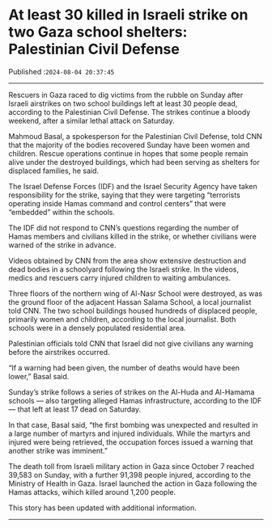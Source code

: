 # At least 30 killed in Israeli strike on two Gaza school shelters: Palestinian Civil Defense

Published :`2024-08-04 20:37:45`

---

Rescuers in Gaza raced to dig victims from the rubble on Sunday after Israeli airstrikes on two school buildings left at least 30 people dead, according to the Palestinian Civil Defense. The strikes continue a bloody weekend, after a similar lethal attack on Saturday.

Mahmoud Basal, a spokesperson for the Palestinian Civil Defense, told CNN that the majority of the bodies recovered Sunday have been women and children. Rescue operations continue in hopes that some people remain alive under the destroyed buildings, which had been serving as shelters for displaced families, he said.

The Israel Defense Forces (IDF) and the Israel Security Agency have taken responsibility for the strike, saying that they were targeting “terrorists operating inside Hamas command and control centers” that were “embedded” within the schools.

The IDF did not respond to CNN’s questions regarding the number of Hamas members and civilians killed in the strike, or whether civilians were warned of the strike in advance.

Videos obtained by CNN from the area show extensive destruction and dead bodies in a schoolyard following the Israeli strike. In the videos, medics and rescuers carry injured children to waiting ambulances.

Three floors of the northern wing of Al-Nasr School were destroyed, as was the ground floor of the adjacent Hassan Salama School, a local journalist told CNN. The two school buildings housed hundreds of displaced people, primarily women and children, according to the local journalist. Both schools were in a densely populated residential area.

Palestinian officials told CNN that Israel did not give civilians any warning before the airstrikes occurred.

“If a warning had been given, the number of deaths would have been lower,” Basal said.

Sunday’s strike follows a series of strikes on the Al-Huda and Al-Hamama schools — also targeting alleged Hamas infrastructure, according to the IDF — that left at least 17 dead on Saturday.

In that case, Basal said, “the first bombing was unexpected and resulted in a large number of martyrs and injured individuals. While the martyrs and injured were being retrieved, the occupation forces issued a warning that another strike was imminent.”

The death toll from Israeli military action in Gaza since October 7 reached 39,583 on Sunday, with a further 91,398 people injured, according to the Ministry of Health in Gaza. Israel launched the action in Gaza following the Hamas attacks, wihich killed around 1,200 people.

This story has been updated with additional information.

---

